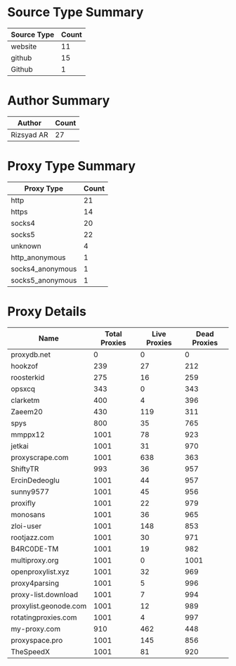 # Source Type Summary

| Source Type | Count |
|-------------|-------|
| website | 11 |
| github | 15 |
| Github | 1 |


# Author Summary

| Author | Count |
|--------|-------|
| Rizsyad AR | 27 |


# Proxy Type Summary

| Proxy Type | Count |
|------------|-------|
| http | 21 |
| https | 14 |
| socks4 | 20 |
| socks5 | 22 |
| unknown | 4 |
| http_anonymous | 1 |
| socks4_anonymous | 1 |
| socks5_anonymous | 1 |


# Proxy Details

| Name | Total Proxies | Live Proxies | Dead Proxies |
|------|---------------|--------------|---------------|
| proxydb.net | 0 | 0 | 0 |
| hookzof | 239 | 27 | 212 |
| roosterkid | 275 | 16 | 259 |
| opsxcq | 343 | 0 | 343 |
| clarketm | 400 | 4 | 396 |
| Zaeem20 | 430 | 119 | 311 |
| spys | 800 | 35 | 765 |
| mmppx12 | 1001 | 78 | 923 |
| jetkai | 1001 | 31 | 970 |
| proxyscrape.com | 1001 | 638 | 363 |
| ShiftyTR | 993 | 36 | 957 |
| ErcinDedeoglu | 1001 | 44 | 957 |
| sunny9577 | 1001 | 45 | 956 |
| proxifly | 1001 | 22 | 979 |
| monosans | 1001 | 36 | 965 |
| zloi-user | 1001 | 148 | 853 |
| rootjazz.com | 1001 | 30 | 971 |
| B4RC0DE-TM | 1001 | 19 | 982 |
| multiproxy.org | 1001 | 0 | 1001 |
| openproxylist.xyz | 1001 | 32 | 969 |
| proxy4parsing | 1001 | 5 | 996 |
| proxy-list.download | 1001 | 7 | 994 |
| proxylist.geonode.com | 1001 | 12 | 989 |
| rotatingproxies.com | 1001 | 4 | 997 |
| my-proxy.com | 910 | 462 | 448 |
| proxyspace.pro | 1001 | 145 | 856 |
| TheSpeedX | 1001 | 81 | 920 |
